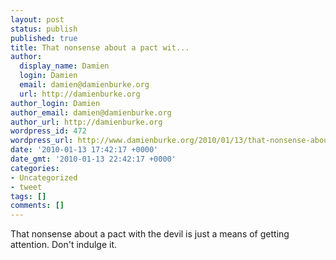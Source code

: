 ```yaml
---
layout: post
status: publish
published: true
title: That nonsense about a pact wit...
author:
  display_name: Damien
  login: Damien
  email: damien@damienburke.org
  url: http://damienburke.org
author_login: Damien
author_email: damien@damienburke.org
author_url: http://damienburke.org
wordpress_id: 472
wordpress_url: http://www.damienburke.org/2010/01/13/that-nonsense-about-a-pact-wit/
date: '2010-01-13 17:42:17 +0000'
date_gmt: '2010-01-13 22:42:17 +0000'
categories:
- Uncategorized
- tweet
tags: []
comments: []
---
```

<p>That nonsense about a pact with the devil is just a means of getting attention. Don't indulge it.</p>
